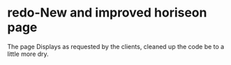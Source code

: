 # redo-New and improved horiseon page


The page Displays as requested by the clients, cleaned up the code be to a little more dry. 
